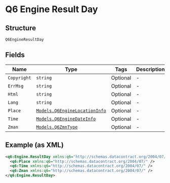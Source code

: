 
# Q6 Engine Result Day

## Structure

`Q6EngineResultDay`

## Fields

| Name | Type | Tags | Description |
|  --- | --- | --- | --- |
| `Copyright` | `string` | Optional | - |
| `ErrMsg` | `string` | Optional | - |
| `Html` | `string` | Optional | - |
| `Lang` | `string` | Optional | - |
| `Place` | [`Models.Q6EngineLocationInfo`](/doc/models/q6-engine-location-info.md) | Optional | - |
| `Time` | [`Models.Q6EngineDateInfo`](/doc/models/q6-engine-date-info.md) | Optional | - |
| `Zman` | [`Models.Q6ZmnType`](/doc/models/q6-zmn-type.md) | Optional | - |

## Example (as XML)

```xml
<q6:Engine.ResultDay xmlns:q6="http://schemas.datacontract.org/2004/07/">
  <q6:Place xmlns:q6="http://schemas.datacontract.org/2004/07/" />
  <q6:Time xmlns:q6="http://schemas.datacontract.org/2004/07/" />
  <q6:Zman xmlns:q6="http://schemas.datacontract.org/2004/07/" />
</q6:Engine.ResultDay>
```


